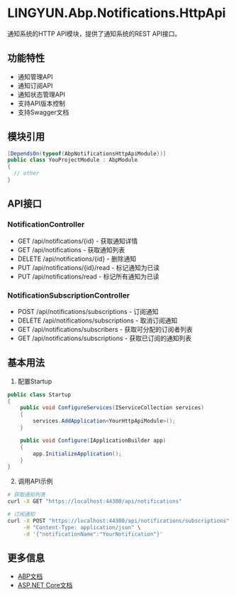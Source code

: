 # LINGYUN.Abp.Notifications.HttpApi

通知系统的HTTP API模块，提供了通知系统的REST API接口。

## 功能特性

* 通知管理API
* 通知订阅API
* 通知状态管理API
* 支持API版本控制
* 支持Swagger文档

## 模块引用

```csharp
[DependsOn(typeof(AbpNotificationsHttpApiModule))]
public class YouProjectModule : AbpModule
{
  // other
}
```

## API接口

### NotificationController

* GET /api/notifications/{id} - 获取通知详情
* GET /api/notifications - 获取通知列表
* DELETE /api/notifications/{id} - 删除通知
* PUT /api/notifications/{id}/read - 标记通知为已读
* PUT /api/notifications/read - 标记所有通知为已读

### NotificationSubscriptionController

* POST /api/notifications/subscriptions - 订阅通知
* DELETE /api/notifications/subscriptions - 取消订阅通知
* GET /api/notifications/subscribers - 获取可分配的订阅者列表
* GET /api/notifications/subscriptions - 获取已订阅的通知列表

## 基本用法

1. 配置Startup
```csharp
public class Startup
{
    public void ConfigureServices(IServiceCollection services)
    {
        services.AddApplication<YourHttpApiModule>();
    }

    public void Configure(IApplicationBuilder app)
    {
        app.InitializeApplication();
    }
}
```

2. 调用API示例
```bash
# 获取通知列表
curl -X GET "https://localhost:44300/api/notifications"

# 订阅通知
curl -X POST "https://localhost:44300/api/notifications/subscriptions" \
     -H "Content-Type: application/json" \
     -d '{"notificationName":"YourNotification"}'
```

## 更多信息

* [ABP文档](https://docs.abp.io)
* [ASP.NET Core文档](https://docs.microsoft.com/aspnet/core)
